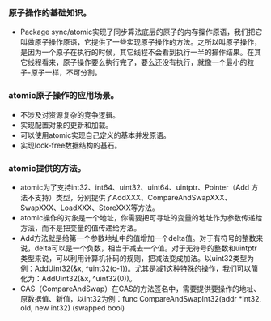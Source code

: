 ### 原子操作的基础知识。
- Package sync/atomic实现了同步算法底层的原子的内存操作原语，我们把它叫做原子操作原语，它提供了一些实现原子操作的方法。之所以叫原子操作，是因为一个原子在执行的时候，其它线程不会看到执行一半的操作结果。在其它线程看来，原子操作要么执行完了，要么还没有执行，就像一个最小的粒子-原子一样，不可分割。
### atomic原子操作的应用场景。
- 不涉及对资源复杂的竞争逻辑。
- 实现配置对象的更新和加载。
- 可以使用atomic实现自己定义的基本并发原语。
- 实现lock-free数据结构的基石。
### atomic提供的方法。
- atomic为了支持int32、int64、uint32、uint64、uintptr、Pointer（Add 方法不支持）类型，分别提供了AddXXX、CompareAndSwapXXX、SwapXXX、LoadXXX、StoreXXX等方法。
- atomic操作的对象是一个地址，你需要把可寻址的变量的地址作为参数传递给方法，而不是把变量的值传递给方法。
- Add方法就是给第一个参数地址中的值增加一个delta值。对于有符号的整数来说，delta可以是一个负数，相当于减去一个值。对于无符号的整数和uintptr类型来说，可以利用计算机补码的规则，把减法变成加法。以uint32类型为例：AddUint32(&x, ^uint32(c-1))。尤其是减1这种特殊的操作，我们可以简化为：AddUint32(&x, ^uint32(0))。
- CAS（CompareAndSwap）在CAS的方法签名中，需要提供要操作的地址、原数据值、新值，以int32为例：func CompareAndSwapInt32(addr *int32, old, new int32) (swapped bool)